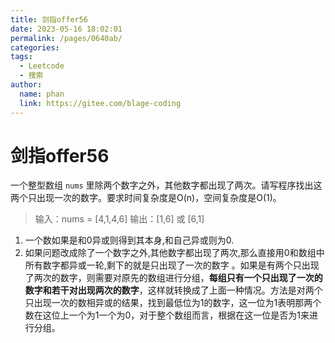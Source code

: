 ```yaml
---
title: 剑指offer56
date: 2023-05-16 18:02:01
permalink: /pages/0640ab/
categories:
tags:
  - Leetcode
  - 搜索
author: 
  name: phan
  link: https://gitee.com/blage-coding
---
```

# 剑指offer56

一个整型数组 `nums` 里除两个数字之外，其他数字都出现了两次。请写程序找出这两个只出现一次的数字。要求时间复杂度是O(n)，空间复杂度是O(1)。

> 输入：nums = [4,1,4,6]
> 输出：[1,6] 或 [6,1]

1. 一个数如果是和0异或则得到其本身,和自己异或则为0.
2. 如果问题改成除了一个数字之外,其他数字都出现了两次,那么直接用0和数组中所有数字都异或一轮,剩下的就是只出现了一次的数字 。如果是有两个只出现了两次的数字，则需要对原先的数组进行分组，**每组只有一个只出现了一次的数字和若干对出现两次的数字**，这样就转换成了上面一种情况。方法是对两个只出现一次的数相异或的结果，找到最低位为1的数字，这一位为1表明那两个数在这位上一个为1一个为0，对于整个数组而言，根据在这一位是否为1来进行分组。
